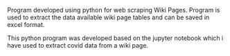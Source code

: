 Program developed using python for web scraping Wiki Pages. 
Program is used to extract the data available wiki page tables and can be saved in excel format.

This python program was developed based on the jupyter notebook which i have used to extract covid data from a wiki page.
